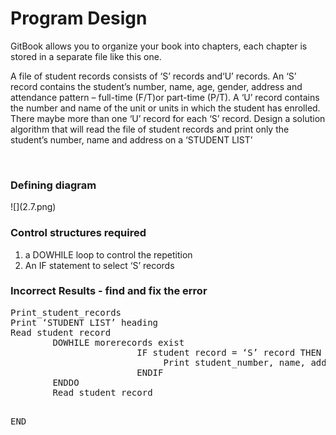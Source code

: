 # Program Design

GitBook allows you to organize your book into chapters, each chapter is stored in a separate file like this one.
<p>A file of student records consists of &lsquo;S&rsquo; records and&lsquo;U&rsquo; records. An &lsquo;S&rsquo; record contains&nbsp;the student&rsquo;s number, name, age, gender, address and attendance pattern &ndash; full-time&nbsp;(F/T)or part-time (P/T). A &lsquo;U&rsquo; record contains the number and name of the unit or units&nbsp;in which the student has enrolled. There maybe more than one &lsquo;U&rsquo; record for each &lsquo;S&rsquo;&nbsp;record. Design a solution algorithm that will read the file of student records and print only the student&rsquo;s number, name and address on a &lsquo;STUDENT LIST&rsquo;</p>
<p>&nbsp;</p>
<h3>Defining diagram</h3>
<p>![](2.7.png)</p>
<h3>Control structures required</h3>
<ol>
<li>a DOWHILE loop to control the repetition</li>
<li>An IF statement to select &lsquo;S&rsquo; records</li>
</ol>
<h3>Incorrect Results - find and fix the error</h3>
<pre>Print_student_records
Print &lsquo;STUDENT LIST&rsquo; heading
Read student record
        DOWHILE morerecords exist
                        IF student record = &lsquo;S&rsquo; record THEN
                             Print student_number, name, address
                        ENDIF
        ENDDO
        Read student record

END
</pre>
<p>&nbsp;</p>